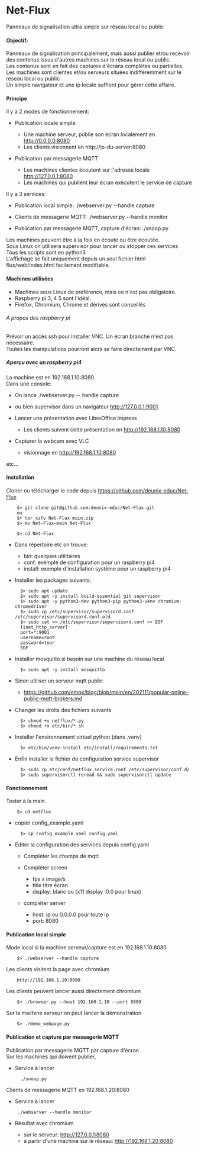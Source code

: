 # Net-Flux
Panneaux de signalisation ultra simple sur réseau local ou public

#### Objectif:
Panneaux de signalisation principalement, mais aussi publier et/ou recevoir des contenus issus d'autres machines sur le réseau local ou public.<br>
Les contenus sont en fait des captures d'écrans complètes ou partielles.<br>
Les machines sont clientes et/ou serveurs situées indifféremment sur le réseau local ou public<br>
Un simple navigateur et une ip locale suffiont pour gérer cette affaire.

#### Principe
Il y a 2 modes de fonctionnement:<br>
 
- Publication locale simple
    - Une machine serveur, publie son écran localement en http://0.0.0.0:8080
    - Les clients visionnent en http://ip-du-server:8080

- Publication par messagerie MQTT
    - Les machines clientes écoutent sur l'adresse locale http://127.0.0.1:8080
    - Les machines qui publient leur écran exécutent le service de capture 
     
Il y a 3 services:<br>

- Publication local simple: ./webserver.py --handle capture
 
- Clients de messagerie MQTT:  ./webserver.py --handle monitor
 
- Publication par messagerie MQTT, capture d'écran: ./snoop.py

Les machines peuvent être à la fois en écoute ou être écoutée.<br>
Sous Linux on utilisera supervisor pour lancer ou stopper ces services<br>
Tous les scripts sont en python3<br>
L'affichage se fait uniquement depuis un seul fichier html flux/web/index.html facilement modifiable.


#### Machines utilisées

- Machines sous Linux de préférence, mais ce n'est pas obligatoire.
- Raspberry pi 3, 4 5 sont l'idéal. 
- Firefox, Chromium, Chrome et dérivés sont conseillés

###### A propos des raspberry pi
Prévoir un accès ssh pour installer VNC. Un écran branché n'est pas nécessaire.<br>
Toutes les manipulations pourront alors se faire directement par VNC.

##### Aperçu avec un raspberry pi4
La machine est en 192.168.1.10:8080<br>
Dans une console:<br>
 - On lance ./webserver.py -- handle capture 
 - ou bien supervisor dans un navigateur http://127.0.0.1:9001
 
 - Lancer une présentation avec LibreOffice Impress<br>
    - Les clients suivent cette présentation en http://192.168.1.10:8080
    
 - Capturer la webcam avec VLC
    - visionnage en http://192.168.1.10:8080<br>

etc...

#### Installation
Cloner ou télécharger le code depuis https://github.com/deunix-educ/Net-Flux

        $> git clone git@github.com:deunix-educ/Net-Flux.git
        ou
        $> tar xzfv Net-Flux-main.zip
        $> mv Net-Flux-main Net-Flux
        
        $> cd Net-Flux

- Dans répertoire etc on trouve:
    - bin: quelques utilitaires
    - conf: exemple de configuration pour un raspberry pi4
    - install: exemple d'installation système pour un raspberry pi4
    
- Installer les packages suivants:

        $> sudo apt update
        $> sudo apt -y install build-essential git supervisor
        $> sudo apt -y python3-dev python3-pip python3-venv chromium-chromedriver
        $> sudo cp /etc/supervisor/supervisord.conf /etc/supervisor/supervisord.conf.old
        $> sudo cat >> /etc/supervisor/supervisord.conf << EOF
        [inet_http_server]
        port=*:9001
        username=root
        password=toor
        EOF

- Installer mosquitto si besoin sur une machine du réseau local 

        $> sudo apt -y install mosquitto

- Sinon utiliser un serveur mqtt public
    
    - https://github.com/emqx/blog/blob/main/en/202111/popular-online-public-mqtt-brokers.md

- Changer les droits des fichiers suivants

        $> chmod +x netflux/*.py
        $> chmod +x etc/bin/*.sh

- Installer l'environnement virtuel python (dans .venv)

        $> etc/bin/venv-install etc/install/requirements.txt

- Enfin installer le fichier de configuration service supervisor

        $> sudo cp etc/conf/netflux_service.conf /etc/supervisor/conf.d/
        $> sudo supervisorctl reread && sudo supervisorctl update

#### Fonctionnement 
Tester à la main.<br>

        $> cd netflux

- copier config_example.yaml

        $> cp config_example.yaml config.yaml

- Editer la configuration des services depuis config.yaml

    - Compléter les champs de mqtt
    
    - Compléter screen
        - fps x image/s
        - title titre écran
        - display: blanc ou (x11 display :0.0 pour linux)
        
    - compléter server
        - host: ip ou 0.0.0.0 pour toute ip
        - port: 8080
  
#### Publication local simple
Mode local si la machine serveur/capture est en 192.168.1.10:8080<br>
        
        $> ./webserver --handle capture

Les clients visitent la page avec chromium<br>

        http://192.168.1.10:8080
    
Les clients peuvent lancer aussi directement chromium<br>
        
        $> ./browser.py --host 192.168.1.10 --port 8080

Sur la machine serveur on peut lancer la démonstration

        $> ./demo_webpage.py

#### Publication et capture par messagerie MQTT

Publication par messagerie MQTT par capture d'écran<br>
Sur les machines qui doivent publier, 

 - Service à lancer<br>
        
         ./snoop.py

Clients de messagerie MQTT en 192.168.1.20:8080<br>
 
 - Service à lancer<br>
   
        ./webserver --handle monitor

 - Résultat avec chromium<br>
    - sur le serveur: http://127.0.0.1:8080
    - à partir d'une machine sur le réseau: http://192.168.1.20:8080
